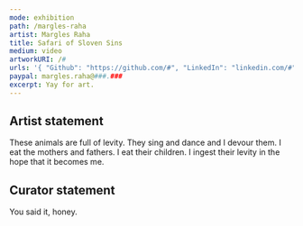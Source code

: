 ```yaml
---
mode: exhibition
path: /margles-raha
artist: Margles Raha
title: Safari of Sloven Sins
medium: video
artworkURI: /#
urls: '{ "Github": "https://github.com/#", "LinkedIn": "linkedin.com/#" }'
paypal: margles.raha@###.###
excerpt: Yay for art.
---
```


## Artist statement

These animals are full of levity. They sing and dance and I devour them. I eat the mothers and fathers. I eat their children. I ingest their levity in the hope that it becomes me.

## Curator statement

You said it, honey.
